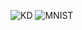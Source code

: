 ![KD](https://github.com/user-attachments/assets/cd20e238-095b-47f1-a3f4-6beaac93ed51)
![MNIST](https://github.com/user-attachments/assets/59fe27c2-3140-4d35-b0c0-db670db7fa95)

